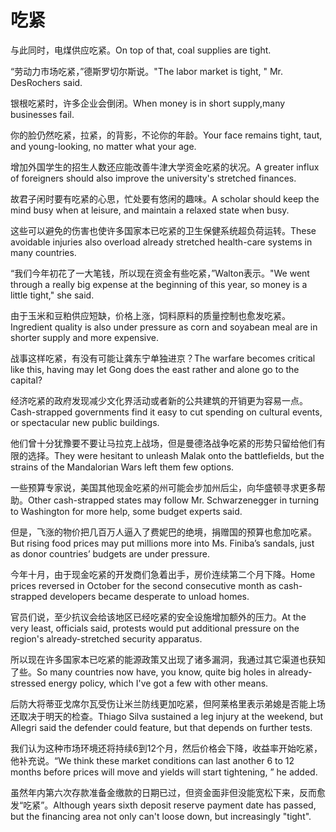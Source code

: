# 吃紧

<p><span class="chinese">与此同时，电煤供应吃紧。</span><span class="english">On top of that, coal supplies are tight.</span></p>

<p><span class="chinese">“劳动力市场吃紧，”德斯罗切尔斯说。</span><span class="english">"The labor market is tight, " Mr. DesRochers said.</span></p>

<p><span class="chinese">银根吃紧时，许多企业会倒闭。</span><span class="english">When money is in short supply,many businesses fail.</span></p>

<p><span class="chinese">你的脸仍然吃紧，拉紧，的背影，不论你的年龄。</span><span class="english">Your face remains tight, taut, and young-looking, no matter what your age.</span></p>

<p><span class="chinese">增加外国学生的招生人数还应能改善牛津大学资金吃紧的状况。</span><span class="english">A greater influx of foreigners should also improve the university's stretched finances.</span></p>

<p><span class="chinese">故君子闲时要有吃紧的心思，忙处要有悠闲的趣味。</span><span class="english">A scholar should keep the mind busy when at leisure, and maintain a relaxed state when busy.</span></p>

<p><span class="chinese">这些可以避免的伤害也使许多国家本已吃紧的卫生保健系统超负荷运转。</span><span class="english">These avoidable injuries also overload already stretched health-care systems in many countries.</span></p>

<p><span class="chinese">“我们今年初花了一大笔钱，所以现在资金有些吃紧，”Walton表示。</span><span class="english">"We went through a really big expense at the beginning of this year, so money is a little tight," she said.</span></p>

<p><span class="chinese">由于玉米和豆粕供应短缺，价格上涨，饲料原料的质量控制也愈发吃紧。</span><span class="english">Ingredient quality is also under pressure as corn and soyabean meal are in shorter supply and more expensive.</span></p>

<p><span class="chinese">战事这样吃紧，有没有可能让龚东宁单独进京？</span><span class="english">The warfare becomes critical like this, having may let Gong does the east rather and alone go to the capital?</span></p>

<p><span class="chinese">经济吃紧的政府发现减少文化界活动或者新的公共建筑的开销更为容易一点。</span><span class="english">Cash-strapped governments find it easy to cut spending on cultural events, or spectacular new public buildings.</span></p>

<p><span class="chinese">他们曾十分犹豫要不要让马拉克上战场，但是曼德洛战争吃紧的形势只留给他们有限的选择。</span><span class="english">They were hesitant to unleash Malak onto the battlefields, but the strains of the Mandalorian Wars left them few options.</span></p>

<p><span class="chinese">一些预算专家说，美国其他现金吃紧的州可能会步加州后尘，向华盛顿寻求更多帮助。</span><span class="english">Other cash-strapped states may follow Mr. Schwarzenegger in turning to Washington for more help, some budget experts said.</span></p>

<p><span class="chinese">但是，飞涨的物价把几百万人逼入了费妮巴的绝境，捐赠国的预算也愈加吃紧。</span><span class="english">But rising food prices may put millions more into Ms. Finiba’s sandals, just as donor countries’ budgets are under pressure.</span></p>

<p><span class="chinese">今年十月，由于现金吃紧的开发商们急着出手，房价连续第二个月下降。</span><span class="english">Home prices reversed in October for the second consecutive month as cash-strapped developers became desperate to unload homes.</span></p>

<p><span class="chinese">官员们说，至少抗议会给该地区已经吃紧的安全设施增加额外的压力。</span><span class="english">At the very least, officials said, protests would put additional pressure on the region's already-stretched security apparatus.</span></p>

<p><span class="chinese">所以现在许多国家本已吃紧的能源政策又出现了诸多漏洞，我通过其它渠道也获知了些。</span><span class="english">So many countries now have, you know, quite big holes in already-stressed energy policy, which I've got a few with other means.</span></p>

<p><span class="chinese">后防大将蒂亚戈席尔瓦受伤让米兰防线更加吃紧，但阿莱格里表示弟媳是否能上场还取决于明天的检查。</span><span class="english">Thiago Silva sustained a leg injury at the weekend, but Allegri said the defender could feature, but that depends on further tests.</span></p>

<p><span class="chinese">我们认为这种市场环境还将持续6到12个月，然后价格会下降，收益率开始吃紧，他补充说。</span><span class="english">“We think these market conditions can last another 6 to 12 months before prices will move and yields will start tightening, ” he added.</span></p>

<p><span class="chinese">虽然年内第六次存款准备金缴款的日期已过，但资金面非但没能宽松下来，反而愈发“吃紧”。</span><span class="english">Although years sixth deposit reserve payment date has passed, but the financing area not only can't loose down, but increasingly "tight".</span></p>

